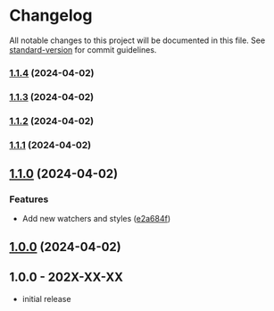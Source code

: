 # Changelog

All notable changes to this project will be documented in this file. See [standard-version](https://github.com/conventional-changelog/standard-version) for commit guidelines.

### [1.1.4](https://github.com/TheJenos/laradump-php/compare/v1.1.3...v1.1.4) (2024-04-02)

### [1.1.3](https://github.com/TheJenos/laradump-php/compare/v1.1.2...v1.1.3) (2024-04-02)

### [1.1.2](https://github.com/TheJenos/laradump-php/compare/v1.1.0...v1.1.2) (2024-04-02)

### [1.1.1](https://github.com/TheJenos/laradump-php/compare/v1.1.0...v1.1.1) (2024-04-02)

## [1.1.0](https://github.com/TheJenos/laradump-php/compare/v1.0.0...v1.1.0) (2024-04-02)

### Features

* Add new watchers and styles ([e2a684f](https://github.com/TheJenos/laradump-php/commit/e2a684ff049a9fde4e9c56b4c51ce9e820592a66))

## [1.0.0](https://github.com/TheJenos/laradump-php/compare/v0.0.3...v1.0.0) (2024-04-02)

## 1.0.0 - 202X-XX-XX

- initial release
